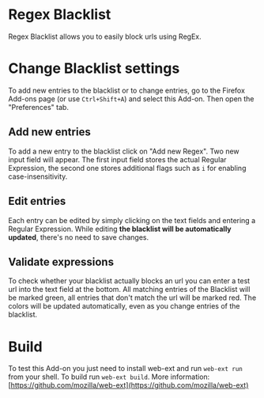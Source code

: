 # Regex Blacklist

Regex Blacklist allows you to easily block urls using RegEx. 

# Change Blacklist settings

To add new entries to the blacklist or to change entries, go to the Firefox Add-ons page (or use `Ctrl+Shift+A`) and select this Add-on. Then open the "Preferences" tab.

## Add new entries

To add a new entry to the blacklist click on "Add new Regex". Two new input field will appear. The first input field stores the actual Regular Expression, the second one stores additional flags such as `i` for enabling case-insensitivity.

## Edit entries

Each entry can be edited by simply clicking on the text fields and entering a Regular Expression. While editing **the blacklist will be automatically updated**, there's no need to save changes.

## Validate expressions

To check whether your blacklist actually blocks an url you can enter a test url into the text field at the bottom. All matching entries of the Blacklist will be marked green, all entries that don't match the url will be marked red. The colors will be updated automatically, even as you change entries of the blacklist.

# Build

To test this Add-on you just need to install web-ext and run `web-ext run` from your shell. To build run `web-ext build`. More information: [https://github.com/mozilla/web-ext](https://github.com/mozilla/web-ext)